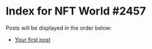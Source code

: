 # Index for NFT World #2457
Posts will be displayed in the order below:

- [Your first post](./001-first.md)

